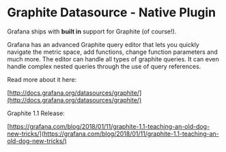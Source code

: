 # Graphite Datasource -  Native Plugin

Grafana ships with **built in** support for Graphite (of course!). 

Grafana has an advanced Graphite query editor that lets you quickly navigate the metric space, add functions, change function parameters and much more. The editor can handle all types of graphite queries. It can even handle complex nested queries through the use of query references.

Read more about it here:

[http://docs.grafana.org/datasources/graphite/](http://docs.grafana.org/datasources/graphite/)

Graphite 1.1 Release:

[https://grafana.com/blog/2018/01/11/graphite-1.1-teaching-an-old-dog-new-tricks/](https://grafana.com/blog/2018/01/11/graphite-1.1-teaching-an-old-dog-new-tricks/)
